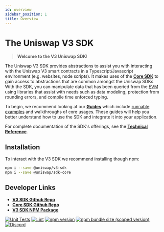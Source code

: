 ```yaml
---
id: overview
sidebar_position: 1
title: Overview
---
```

# The Uniswap V3 SDK

> **Welcome to the V3 Uniswap SDK!**

The Uniswap V3 SDK provides abstractions to assist you with interacting with the Uniswap V3 smart contracts in a Typescript/Javascript environment (e.g. websites, node scripts). It makes uses of the [**Core SDK**](../core/overview.md) to gain access to abstractions that are common amongst the Uniswap SDKs. With the SDK, you can manipulate data that has been queried from the [EVM](https://ethereum.org/en/developers/docs/evm/) using libraries that assist with needs such as data modeling, protection from rounding errors, and compile time enforced typing.

To begin, we recommend looking at our [**Guides**](./guides/01-quick-start) which include [runnable examples](https://github.com/Uniswap/examples/tree/main/v3-sdk) and walkthroughs of core usages. These guides will help you better understand how to use the SDK and integrate it into your application. 

For complete documentation of the SDK's offerings, see the [**Technical Reference**](./reference/overview).

## Installation

To interact with the V3 SDK we recommend installing though npm:

```bash
npm i --save @uniswap/v3-sdk
npm i --save @uniswap/sdk-core
```

## Developer Links

- [**V3 SDK Github Repo**](https://github.com/Uniswap/v3-sdk)
- [**Core SDK Github Repo**](https://github.com/Uniswap/sdk-core)
- [**V3 SDK NPM Package**](https://www.npmjs.com/package/@uniswap/v3-sdk)

[![Unit Tests](https://github.com/Uniswap/uniswap-v3-sdk/workflows/Unit%20Tests/badge.svg)](https://github.com/Uniswap/uniswap-v3-sdk/actions?query=workflow%3A%22Unit+Tests%22)
[![Lint](https://github.com/Uniswap/uniswap-v3-sdk/workflows/Lint/badge.svg)](https://github.com/Uniswap/uniswap-v3-sdk/actions?query=workflow%3ALint)
[![npm version](https://img.shields.io/npm/v/@uniswap/v3-sdk/latest.svg)](https://www.npmjs.com/package/@uniswap/v3-sdk/v/latest)
[![npm bundle size (scoped version)](https://img.shields.io/bundlephobia/minzip/@uniswap/v3-sdk/latest.svg)](https://bundlephobia.com/result?p=@uniswap/v3-sdk@latest)
[![Discord](https://img.shields.io/badge/discord-join%20chat-blue.svg)](https://discord.com/channels/597638925346930701/607978109089611786)
